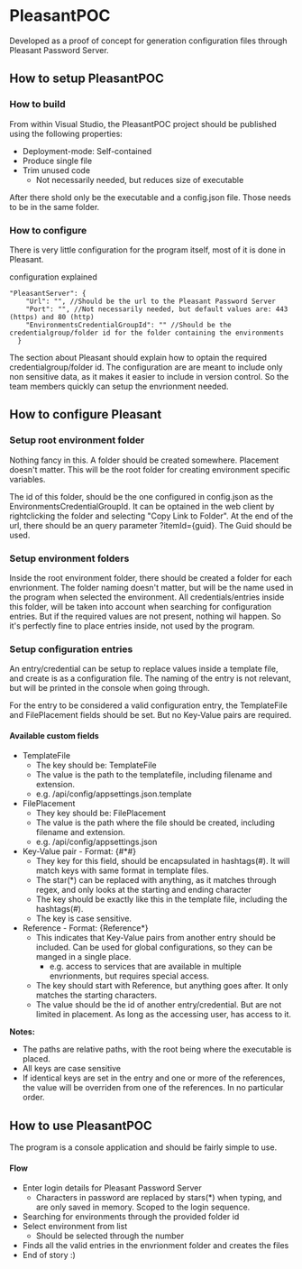 # PleasantPOC
Developed as a proof of concept for generation configuration files through Pleasant Password Server.

## How to setup PleasantPOC
### How to build
From within Visual Studio, the PleasantPOC project should be published using the following properties:
- Deployment-mode: Self-contained
- Produce single file
- Trim unused code
     - Not necessarily needed, but reduces size of executable

After there shold only be the executable and a config.json file. Those needs to be in the same folder.

### How to configure
There is very little configuration for the program itself, most of it is done in Pleasant.

configuration explained
```
"PleasantServer": {
    "Url": "", //Should be the url to the Pleasant Password Server
    "Port": "", //Not necessarily needed, but default values are: 443 (https) and 80 (http)
    "EnvironmentsCredentialGroupId": "" //Should be the credentialgroup/folder id for the folder containing the environments
  }
```
The section about Pleasant should explain how to optain the required credentialgroup/folder id. The configuration are are meant to include only non sensitive data, as it makes it easier to include in version control. So the team members quickly can setup the envrionment needed.

## How to configure Pleasant
### Setup root environment folder
Nothing fancy in this. A folder should be created somewhere. Placement doesn't matter. This will be the root folder for creating environment specific variables.

The id of this folder, should be the one configured in config.json as the EnvironmentsCredentialGroupId. It can be optained in the web client by rightclicking the folder and selecting "Copy Link to Folder". At the end of the url, there should be an query parameter ?itemId={guid}. The Guid should be used.

### Setup environment folders
Inside the root environment folder, there should be created a folder for each envrionment. The folder naming doesn't matter, but will be the name used in the program when selected the environment. All credentials/entries inside this folder, will be taken into account when searching for configuration entries. But if the required values are not present, nothing wil happen. So it's perfectly fine to place entries inside, not used by the program.

### Setup configuration entries
An entry/credential can be setup to replace values inside a template file, and create is as a configuration file.
The naming of the entry is not relevant, but will be printed in the console when going through.

For the entry to be considered a valid configuration entry, the TemplateFile and FilePlacement fields should be set. But no Key-Value pairs are required.

#### Available custom fields
- TemplateFile
     - The key should be: TemplateFile
     - The value is the path to the templatefile, including filename and extension.
     - e.g. /api/config/appsettings.json.template
- FilePlacement
     - They key should be: FilePlacement
     - The value is the path where the file should be created, including filename and extension.
     - e.g. /api/config/appsettings.json
- Key-Value pair - Format: {#*#}
     - They key for this field, should be encapsulated in hashtags(#). It will match keys with same format in template files. 
     - The star(*) can be replaced with anything, as it matches through regex, and only looks at the starting and ending character
     - The key should be exactly like this in the template file, including the hashtags(#).
     - The key is case sensitive.
- Reference - Format: {Reference*}
     - This indicates that Key-Value pairs from another entry should be included. Can be used for global configurations, so they can be manged in a single place.
         - e.g. access to services that are available in multiple envrionments, but requires special access.
     - The key should start with Reference, but anything goes after. It only matches the starting characters.
     - The value should be the id of another entry/credential. But are not limited in placement. As long as the accessing user, has access to it.

**Notes:**

- The paths are relative paths, with the root being where the executable is placed.
- All keys are case sensitive
- If identical keys are set in the entry and one or more of the references, the value will be overriden from one of the references. In no particular order.

## How to use PleasantPOC
The program is a console application and should be fairly simple to use.

#### Flow
 - Enter login details for Pleasant Password Server
     - Characters in password are replaced by stars(*) when typing, and are only saved in memory. Scoped to the login sequence.
 - Searching for environments through the provided folder id
 - Select environment from list
     - Should be selected through the number
 - Finds all the valid entries in the envrionment folder and creates the files
 - End of story :)